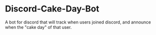 # Discord-Cake-Day-Bot
A bot for discord that will track when users joined discord, and announce when the "cake day" of that user. 
